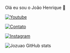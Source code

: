 
Olá eu sou o João Henrique 👋

[![Youtube](https://img.shilds.io/badge/Youtube-FF0000?style=for-the-bedge&logo=youtube&logoColor=white)](https://youtube.com/c/only_juao.com)

[![Contato](https://img.shields.io/badge/Gmail-D14836?style=for-the-badge&logo=gmail&logoColor=white)](joaosilvamoura0t@gmail.com)

[![Instagram](https://img.shields.io/badge/Instagram-E4405F?style=for-the-badge&logo=instagram&logoColor=white)](www.instagram.com/onlyj.uao/)

![Jozuao GitHub stats](https://github-readme-stats.vercel.app/api?username=Jozuao&show_icons=true&theme=dracula)
